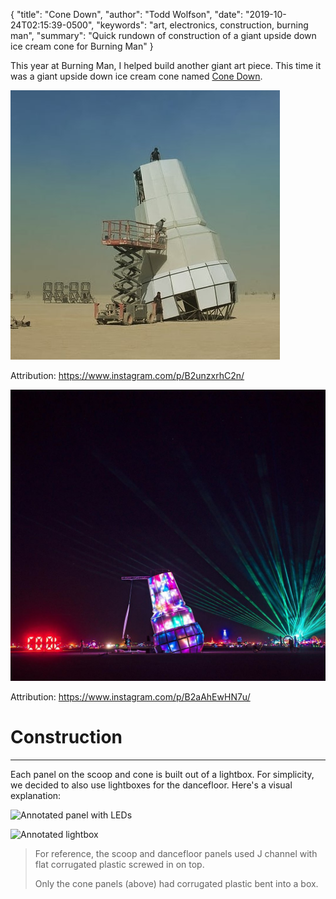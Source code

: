 {
  "title": "Cone Down",
  "author": "Todd Wolfson",
  "date": "2019-10-24T02:15:39-0500",
  "keywords": "art, electronics, construction, burning man",
  "summary": "Quick rundown of construction of a giant upside down ice cream cone for Burning Man"
}

This year at Burning Man, I helped build another giant art piece. This time it was a giant upside down ice cream cone named [Cone Down][].

[Cone Down]: https://www.lookingup.art/icecream

![Daytime photo of Cone Down](/public/images/articles/how-to-build-an-interactive-dancefloor-theoretically/daytime.jpg)

Attribution: https://www.instagram.com/p/B2unzxrhC2n/

![Nighttime photo of Cone Down](/public/images/articles/how-to-build-an-interactive-dancefloor-theoretically/nighttime.jpg)

Attribution: https://www.instagram.com/p/B2aAhEwHN7u/

# Construction


-------------

Each panel on the scoop and cone is built out of a lightbox. For simplicity, we decided to also use lightboxes for the dancefloor. Here's a visual explanation:

![Annotated panel with LEDs](/public/images/articles/how-to-build-an-interactive-dancefloor-theoretically/panel-with-leds.jpg)

![Annotated lightbox](/public/images/articles/how-to-build-an-interactive-dancefloor-theoretically/lightbox.jpg)

> For reference, the scoop and dancefloor panels used J channel with flat corrugated plastic screwed in on top.
>
> Only the cone panels (above) had corrugated plastic bent into a box.

